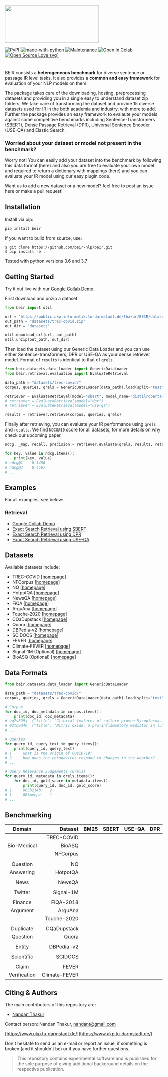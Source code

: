 
<!-- <h1>
<img style="vertical-align:middle" width="120" height="120" src="https://raw.githubusercontent.com/beir-nlp/beir/main/images/color_logo.png" />
BeIR: A Heterogeneous Benchmark for IR
</h1> -->

<!-- <h1 text-align= "center">
    <img width="300" height="120" src="https://raw.githubusercontent.com/beir-nlp/beir/main/images/color_logo_transparent_cropped.png" style="vertical-align: middle;"/>
</h1> -->

<p>
<img style="vertical-align:middle" width="300" height="120" src="https://raw.githubusercontent.com/beir-nlp/beir/main/images/color_logo_transparent_cropped.png" />
</p>

<!-- <h3 align="center">
BEIR: A heterogeneous benchmark for Information Retrieval
</h3> -->


![PyPI](https://img.shields.io/pypi/v/beir)
[![made-with-python](https://img.shields.io/badge/Made%20with-Python-1f425f.svg?color=purple)](https://www.python.org/)
[![Maintenance](https://img.shields.io/badge/Maintained%3F-yes-green.svg)](https://GitHub.com/Nthakur20/StrapDown.js/graphs/commit-activity)
[![Open In Colab](https://colab.research.google.com/assets/colab-badge.svg)](https://colab.research.google.com/github/beir-nlp/beir/blob/main/examples/retrieval/Retrieval_Example.ipynb)
[![Open Source Love svg1](https://badges.frapsoft.com/os/v1/open-source.svg?v=103)](https://github.com/beir-nlp/beir/)

#

BEIR consists a **heterogeneous benchmark** for diverse sentence or passage IR level tasks. It also provides a **common and easy framework** for evaluation of your NLP models on them.

The package takes care of the downloading, hosting, preprocessing datasets and providing you in a single easy to understand dataset zip folders. We take care of transforming the dataset and provide 15 diverse datasets used for IR in the both academia and industry, with more to add. Further the package provides an easy framework to evalaute your models against some competitive benchmarks including Sentence-Transformers (SBERT), Dense Passage Retrieval (DPR), Universal Sentence Encoder (USE-QA) and Elastic Search.

### Worried about your dataset or model not present in the benchmark?

Worry not! You can easily add your dataset into the benchmark by following this data format (here) and also you are free to evaluate your own model and required to return a dictionary with mappings (here) and you can evaluate your IR model using our easy plugin code.

Want us to add a new dataset or a new model? feel free to post an issue here or make a pull request!

## Installation

Install via pip:

```python
pip install beir
```

If you want to build from source, use:

```
$ git clone https://github.com/beir-nlp/beir.git
$ pip install -e .
```

Tested with python versions 3.6 and 3.7

## Getting Started

Try it out live with our [Google Collab Demo](https://colab.research.google.com/github/beir-nlp/beir/blob/main/examples/retrieval/Retrieval_Example.ipynb).

First download and unzip a dataset.

```python
from beir import util

url = "https://public.ukp.informatik.tu-darmstadt.de/thakur/BEIR/datasets/trec-covid.zip"
out_path = "datasets/trec-covid.zip"
out_dir = "datasets"

util.download_url(url, out_path)
util.unzip(out_path, out_dir)
```

Then load the dataset using our Generic Data Loader and you can use either Sentence-transformers, DPR or USE-QA as your dense retriever model.
Format of ``results`` is identical to that of ``qrels``.

```python
from beir.datasets.data_loader import GenericDataLoader
from beir.retrieval.evaluation import EvaluateRetrieval

data_path = "datasets/trec-covid/"
corpus, queries, qrels = GenericDataLoader(data_path).load(split="test")

retriever = EvaluateRetrieval(model="sbert", model_name="distilroberta-base-msmarco-v2") 
# retriever = EvaluateRetrieval(model="dpr")
# retriever = EvaluateRetrieval(model="use-qa")

results = retriever.retrieve(corpus, queries, qrels)
```

Finally after retrieving, you can evaluate your IR performance using ``qrels`` and ``results``.
We find ``NDCG@10`` score for all datasets, for more details on why check our upcoming paper.

```python
ndcg, _map, recall, precision = retriever.evaluate(qrels, results, retriever.k_values)

for key, value in ndcg.items():
    print(key, value) 
# ndcg@1    0.3456
# ndcg@3    0.4567
# ...
```

## Examples

For all examples, see below:

### Retrieval
- [Google Collab Demo](https://colab.research.google.com/github/beir-nlp/beir/blob/main/examples/retrieval/Retrieval_Example.ipynb)
- [Exact Search Retrieval using SBERT](https://github.com/beir-nlp/beir/blob/main/examples/retrieval/evaluate_sbert.py)
- [Exact Search Retrieval using DPR](https://github.com/beir-nlp/beir/blob/main/examples/retrieval/evaluate_dpr.py)
- [Exact Search Retrieval using USE-QA](https://github.com/beir-nlp/beir/blob/main/examples/retrieval/evaluate_useqa.py)

## Datasets

Available datasets include:

- TREC-COVID    [[homepage](https://ir.nist.gov/covidSubmit/index.html)]
- NFCorpus      [[homepage](https://www.cl.uni-heidelberg.de/statnlpgroup/nfcorpus/)]
- NQ            [[homepage](https://ai.google.com/research/NaturalQuestions)]
- HotpotQA      [[homepage](https://hotpotqa.github.io/)]
- NewsQA        [[homepage](https://www.microsoft.com/en-us/research/project/newsqa-dataset/)]
- FiQA          [[homepage](https://sites.google.com/view/fiqa/home)]
- ArguAna       [[homepage](http://argumentation.bplaced.net/arguana/data)]
- Touche-2020   [[homepage](https://webis.de/events/touche-20/)]
- CQaDupstack   [[homepage](http://nlp.cis.unimelb.edu.au/resources/cqadupstack/)]
- Quora         [[homepage](https://www.quora.com/q/quoradata/First-Quora-Dataset-Release-Question-Pairs)]
- DBPedia-v2    [[homepage](https://iai-group.github.io/DBpedia-Entity/)]
- SCIDOCS       [[homepage](https://allenai.org/data/scidocs)]
- FEVER         [[homepage](https://fever.ai/)]
- Climate-FEVER [[homepage](https://www.sustainablefinance.uzh.ch/en/research/climate-fever.html)]
- Signal-1M (Optional) [[homepage](https://research.signal-ai.com/datasets/signal1m-tweetir.html)]
- BioASQ (Optional) [[homepage](http://bioasq.org/)]

## Data Formats

```python
from beir.datasets.data_loader import GenericDataLoader

data_path = "datasets/trec-covid/"
corpus, queries, qrels = GenericDataLoader(data_path).load(split="test")

# Corpus
for doc_id, doc_metadata in corpus.items():
    print(doc_id, doc_metadata)
# ug7v899j  {"title": "Clinical features of culture-proven Mycoplasma...", "text": "This retrospective chart review describes the epidemiology..."}
# 02tnwd4m  {"title": "Nitric oxide: a pro-inflammatory mediator in lung disease?, "text": "Inflammatory diseases of the respiratory tract are commonly associated..."}
# ...

# Queries
for query_id, query_text in query.items():
    print(query_id, query_text)
# 1     what is the origin of COVID-19?
# 2     how does the coronavirus respond to changes in the weather?
# ...

# Query Relevance Judgements (Qrels)
for query_id, metadata in qrels.items():
    for doc_id, gold_score in metadata.items():
        print(query_id, doc_id, gold_score)
# 1     005b2j4b    2
# 1     00fmeepz    1
# ...
```

## Benchmarking

| Domain     |Dataset       | BM25    | SBERT   | USE-QA  | DPR     |
| :---------:|------------: |:------: |:------: |:------: |:------: |
|            | TREC-COVID   |         |         |         |         |
| Bio-Medical| BioASQ       |         |         |         |         |
|            | NFCorpus     |         |         |         |         |
|            |              |         |         |         |         |
| Question   | NQ           |         |         |         |         |
| Answering  | HotpotQA     |         |         |         |         |
|            |              |         |         |         |         |
| News       | NewsQA       |         |         |         |         |
|            |              |         |         |         |         |
| Twitter    | Signal-1M    |         |         |         |         |
|            |              |         |         |         |         |
| Finance    | FiQA-2018    |         |         |         |         |
| Argument   | ArguAna      |         |         |         |         |
|            | Touche-2020  |         |         |         |         |
|            |              |         |         |         |         |
| Duplicate  | CQaDupstack  |         |         |         |         |
| Question   | Quora        |         |         |         |         |
|            |              |         |         |         |         |
|  Entity    | DBPedia-v2   |         |         |         |         |
|            |              |         |         |         |         |
| Scientific | SCIDOCS      |         |         |         |         |
|            |              |         |         |         |         |
| Claim      | FEVER        |         |         |         |         |
|Verification|Climate-FEVER |         |         |         |         |


## Citing & Authors

The main contributors of this repository are:
- [Nandan Thakur](https://github.com/Nthakur20) 

Contact person: Nandan Thakur, [nandant@gmail.com](mailto:nandant@gmail.com)

[https://www.ukp.tu-darmstadt.de/](https://www.ukp.tu-darmstadt.de/)

Don't hesitate to send us an e-mail or report an issue, if something is broken (and it shouldn't be) or if you have further questions.

> This repository contains experimental software and is published for the sole purpose of giving additional background details on the respective publication.

